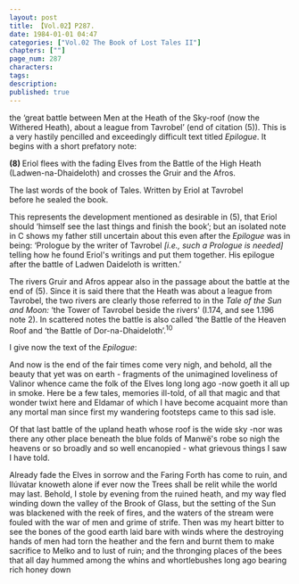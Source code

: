 ```yaml
---
layout: post
title: 【Vol.02】P287.
date: 1984-01-01 04:47
categories: ["Vol.02 The Book of Lost Tales II"]
chapters: [""]
page_num: 287
characters: 
tags: 
description: 
published: true
---
```


<p style="text-indent: 0;">
the ‘great battle between Men at the Heath of the Sky-roof (now the Withered Heath), about a league from Tavrobel’ (end of citation (5)). This is a very hastily pencilled and exceedingly difficult text titled <I>Epilogue</I>. It begins with a short prefatory note:
</p>

<B>(8) </B>Eriol flees with the fading Elves from the Battle of the High Heath<BR>(Ladwen-na-Dhaideloth) and crosses the Gruir and the Afros.

The last words of the book of Tales. Written by Eriol at Tavrobel<BR>before he sealed the book.

This represents the development mentioned as desirable in (5), that Eriol should ‘himself see the last things and finish the book’; but an isolated note in C shows my father still uncertain about this even after the <I>Epilogue</I> was in being: ‘Prologue by the writer of Tavrobel <I>[i.e., such a Prologue is needed]</I> telling how he found Eriol's writings and put them together. His epilogue after the battle of Ladwen Daideloth is written.’

The rivers Gruir and Afros appear also in the passage about the battle at the end of (5). Since it is said there that the Heath was about a league from Tavrobel, the two rivers are clearly those referred to in the <I>Tale of the Sun and Moon:</I> ‘the Tower of Tavrobel beside the rivers' (I.174, and see 1.196 note 2<I></I>). In scattered notes the battle is also called ‘the Battle of the Heaven Roof and ‘the Battle of Dor-na-Dhaideloth’.<SUP>10</SUP>

I give now the text of the <I>Epilogue</I>:

And now is the end of the fair times come very nigh, and behold, all the beauty that yet was on earth - fragments of the unimagined loveliness of Valinor whence came the folk of the Elves long long ago -now goeth it all up in smoke. Here be a few tales, memories ill-told, of all that magic and that wonder twixt here and Eldamar of which I have become acquaint more than any mortal man since first my wandering footsteps came to this sad isle.

Of that last battle of the upland heath whose roof is the wide sky -nor was there any other place beneath the blue folds of Manwë's robe so nigh the heavens or so broadly and so well encanopied - what grievous things I saw I have told.

Already fade the Elves in sorrow and the Faring Forth has come to ruin, and Ilúvatar knoweth alone if ever now the Trees shall be relit while the world may last. Behold, I stole by evening from the ruined heath, and my way fled winding down the valley of the Brook of Glass, but the setting of the Sun was blackened with the reek of fires, and the waters of the stream were fouled with the war of men and grime of strife. Then was my heart bitter to see the bones of the good earth laid bare with winds where the destroying hands of men had torn the heather and the fern and burnt them to make sacrifice to Melko and to lust of ruin; and the thronging places of the bees that all day hummed among the whins and whortlebushes long ago bearing rich honey down

